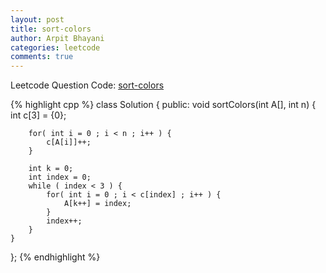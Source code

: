 ```yaml
---
layout: post
title: sort-colors
author: Arpit Bhayani
categories: leetcode
comments: true
---
```


Leetcode Question Code: [sort-colors](https://leetcode.com/problems/sort-colors/)

{% highlight cpp %}
class Solution {
public:
    void sortColors(int A[], int n) {
        int c[3] = {0};
        
        for( int i = 0 ; i < n ; i++ ) {
            c[A[i]]++;
        }
        
        int k = 0;
        int index = 0;
        while ( index < 3 ) {
            for( int i = 0 ; i < c[index] ; i++ ) {
                A[k++] = index;
            }
            index++;
        }
    }
};
{% endhighlight %}